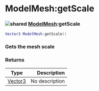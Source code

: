 # ModelMesh:getScale

### ![shared](../../home/model\_mesh/.gitbook/assets/shared.png) [ModelMesh](../../home/model\_mesh/home/ModelMesh/):getScale

```lua
Vector3 ModelMesh:getScale()
```

### Gets the mesh scale

### Returns

| Type                                            |    Description |
| ----------------------------------------------- | -------------: |
| [Vector3](../../home/model\_mesh/home/Vector3/) | No description |
